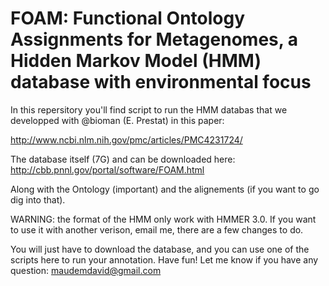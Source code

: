# FOAM: Functional Ontology Assignments for Metagenomes, a Hidden Markov Model (HMM) database with environmental focus

In this repersitory you'll find script to run the HMM databas that we developped with @bioman (E. Prestat) in this paper: 

http://www.ncbi.nlm.nih.gov/pmc/articles/PMC4231724/

The database itself (7G) and can be downloaded here: http://cbb.pnnl.gov/portal/software/FOAM.html

Along with the Ontology (important) and the alignements (if you want to go dig into that). 

WARNING: the format of the HMM only work with HMMER 3.0. If you want to use it with another verison, email me, there are a few changes to do. 
 
You will just have to download the database, and you can use one of the scripts here to run your annotation. Have fun! Let me know if you have any question: maudemdavid@gmail.com
